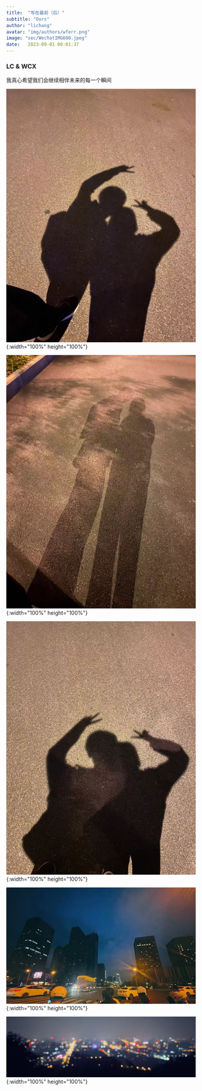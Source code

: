 ```yaml
---
title:  "写在最前（后）"
subtitle: "Ours"
author: "lichang"
avatar: "img/authors/wferr.png"
image: "sec/WechatIMG600.jpeg"
date:   2023-09-01 00:01:37
---
```


### LC & WCX

我真心希望我们会继续相伴未来的每一个瞬间

![](../sec/WechatIMG42083.jpeg){:width="100%" height="100%"}

![](../sec/WechatIMG42084.jpeg){:width="100%" height="100%"}

![](../sec/WechatIMG42085.jpeg){:width="100%" height="100%"}

![](../sec/WechatIMG600.jpeg){:width="100%" height="100%"}

![](../sec/WechatIMG601.jpeg){:width="100%" height="100%"}
